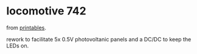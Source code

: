 # locomotive 742

from [printables](https://www.printables.com/model/5478-locomotive-742-h0/files).

rework to facilitate 5x 0.5V photovoltanic panels and a DC/DC to keep the LEDs on.
